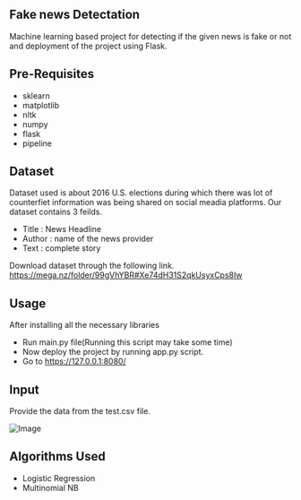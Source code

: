 ## Fake news Detectation
  Machine learning based project for detecting if the given news is fake or not and deployment of the project using Flask.

## Pre-Requisites
  - sklearn
  - matplotlib
  - nltk
  - numpy
  - flask
  - pipeline

## Dataset

  Dataset used is about 2016 U.S. elections during which there was lot of counterfiet information was being shared on social meadia platforms. Our dataset contains 3 feilds.
  - Title : News Headline
  - Author : name of the news provider
  - Text : complete story

  Download dataset through the following link.
  https://mega.nz/folder/99gVhYBR#Xe74dH31S2qkUsyxCps8Iw
## Usage

  After installing all the necessary libraries
  - Run main.py file(Running this script may take some time)
  - Now deploy the project by running app.py script.
  - Go to https://127.0.0.1:8080/

## Input

  Provide the data from the test.csv file.

![Image](https://github.com/inDefinate9/Fake-news-detectation/blob/main/App/static/Screenshot%20from%202021-04-19%2020-02-33.png)  

## Algorithms Used

  - Logistic Regression
  - Multinomial NB
